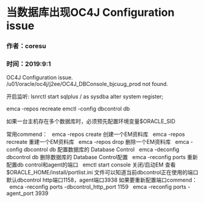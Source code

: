# 当数据库出现OC4J Configuration issue
### 作者：coresu
### 时间：2019:9:1

OC4J Configuration issue. /u01/oracle/oc4j/j2ee/OC4J_DBConsole_bjcuug_prod not found. 

开启监听:
lsnrctl start
sqlplus / as sysdba
alter system register;

emca -repos recreate
emctl -config dbcontrol db

如果一台主机存在多个数据库时，必须预先配置环境变量$ORACLE_SID

常用commend：
  emca -repos create            创建一个EM资料库
  emca -repos recreate          重建一个EM资料库
  emca -repos drop              删除一个EM资料库
  emca -config dbcontrol db     配置数据库的 Database Control
  emca -deconfig dbcontrol db   删除数据库的 Database Control配置
  emca -reconfig ports          重新配置db control和agent的端口
  emctl start console           关闭/启动EM
查看$ORACLE_HOME/install/portlist.ini 文件可以知道当前dbcontrol正在使用的端口
默认dbcontrol http端口1158，agent端口3938
如果要重新配置端口commend：
  emca -reconfig ports -dbcontrol_http_port 1159
  emca -reconfig ports -agent_port 3939
